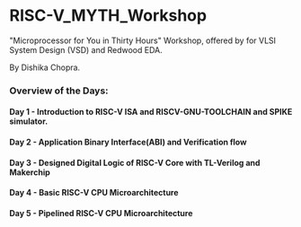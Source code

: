 # RISC-V_MYTH_Workshop

"Microprocessor for You in Thirty Hours" Workshop, offered by for VLSI System Design (VSD) and Redwood EDA. 

By Dishika Chopra.

### Overview of the Days:
#### Day 1 - Introduction to RISC-V ISA and RISCV-GNU-TOOLCHAIN and SPIKE simulator.
#### Day 2 - Application Binary Interface(ABI) and Verification flow
#### Day 3 - Designed Digital Logic of RISC-V Core with TL-Verilog and Makerchip
#### Day 4 - Basic RISC-V CPU Microarchitecture
#### Day 5 - Pipelined RISC-V CPU Microarchitecture

